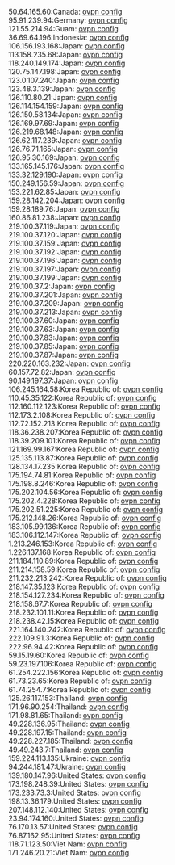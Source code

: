 50.64.165.60:Canada: [ovpn config](vpn/50_64_165_60.ovpn)  
95.91.239.94:Germany: [ovpn config](vpn/95_91_239_94.ovpn)  
121.55.214.94:Guam: [ovpn config](vpn/121_55_214_94.ovpn)  
36.69.64.196:Indonesia: [ovpn config](vpn/36_69_64_196.ovpn)  
106.156.193.168:Japan: [ovpn config](vpn/106_156_193_168.ovpn)  
113.158.235.68:Japan: [ovpn config](vpn/113_158_235_68.ovpn)  
118.240.149.174:Japan: [ovpn config](vpn/118_240_149_174.ovpn)  
120.75.147.198:Japan: [ovpn config](vpn/120_75_147_198.ovpn)  
123.0.107.240:Japan: [ovpn config](vpn/123_0_107_240.ovpn)  
123.48.3.139:Japan: [ovpn config](vpn/123_48_3_139.ovpn)  
126.110.80.21:Japan: [ovpn config](vpn/126_110_80_21.ovpn)  
126.114.154.159:Japan: [ovpn config](vpn/126_114_154_159.ovpn)  
126.150.58.134:Japan: [ovpn config](vpn/126_150_58_134.ovpn)  
126.169.97.69:Japan: [ovpn config](vpn/126_169_97_69.ovpn)  
126.219.68.148:Japan: [ovpn config](vpn/126_219_68_148.ovpn)  
126.62.117.239:Japan: [ovpn config](vpn/126_62_117_239.ovpn)  
126.76.71.165:Japan: [ovpn config](vpn/126_76_71_165.ovpn)  
126.95.30.169:Japan: [ovpn config](vpn/126_95_30_169.ovpn)  
133.165.145.176:Japan: [ovpn config](vpn/133_165_145_176.ovpn)  
133.32.129.190:Japan: [ovpn config](vpn/133_32_129_190.ovpn)  
150.249.156.59:Japan: [ovpn config](vpn/150_249_156_59.ovpn)  
153.221.62.85:Japan: [ovpn config](vpn/153_221_62_85.ovpn)  
159.28.142.204:Japan: [ovpn config](vpn/159_28_142_204.ovpn)  
159.28.189.76:Japan: [ovpn config](vpn/159_28_189_76.ovpn)  
160.86.81.238:Japan: [ovpn config](vpn/160_86_81_238.ovpn)  
219.100.37.119:Japan: [ovpn config](vpn/219_100_37_119.ovpn)  
219.100.37.120:Japan: [ovpn config](vpn/219_100_37_120.ovpn)  
219.100.37.159:Japan: [ovpn config](vpn/219_100_37_159.ovpn)  
219.100.37.192:Japan: [ovpn config](vpn/219_100_37_192.ovpn)  
219.100.37.196:Japan: [ovpn config](vpn/219_100_37_196.ovpn)  
219.100.37.197:Japan: [ovpn config](vpn/219_100_37_197.ovpn)  
219.100.37.199:Japan: [ovpn config](vpn/219_100_37_199.ovpn)  
219.100.37.2:Japan: [ovpn config](vpn/219_100_37_2.ovpn)  
219.100.37.201:Japan: [ovpn config](vpn/219_100_37_201.ovpn)  
219.100.37.209:Japan: [ovpn config](vpn/219_100_37_209.ovpn)  
219.100.37.213:Japan: [ovpn config](vpn/219_100_37_213.ovpn)  
219.100.37.60:Japan: [ovpn config](vpn/219_100_37_60.ovpn)  
219.100.37.63:Japan: [ovpn config](vpn/219_100_37_63.ovpn)  
219.100.37.83:Japan: [ovpn config](vpn/219_100_37_83.ovpn)  
219.100.37.85:Japan: [ovpn config](vpn/219_100_37_85.ovpn)  
219.100.37.87:Japan: [ovpn config](vpn/219_100_37_87.ovpn)  
220.220.163.232:Japan: [ovpn config](vpn/220_220_163_232.ovpn)  
60.157.72.82:Japan: [ovpn config](vpn/60_157_72_82.ovpn)  
90.149.197.37:Japan: [ovpn config](vpn/90_149_197_37.ovpn)  
106.245.164.58:Korea Republic of: [ovpn config](vpn/106_245_164_58.ovpn)  
110.45.35.122:Korea Republic of: [ovpn config](vpn/110_45_35_122.ovpn)  
112.160.112.123:Korea Republic of: [ovpn config](vpn/112_160_112_123.ovpn)  
112.173.2.108:Korea Republic of: [ovpn config](vpn/112_173_2_108.ovpn)  
112.72.152.213:Korea Republic of: [ovpn config](vpn/112_72_152_213.ovpn)  
118.36.238.207:Korea Republic of: [ovpn config](vpn/118_36_238_207.ovpn)  
118.39.209.101:Korea Republic of: [ovpn config](vpn/118_39_209_101.ovpn)  
121.169.99.167:Korea Republic of: [ovpn config](vpn/121_169_99_167.ovpn)  
125.135.113.87:Korea Republic of: [ovpn config](vpn/125_135_113_87.ovpn)  
128.134.17.235:Korea Republic of: [ovpn config](vpn/128_134_17_235.ovpn)  
175.194.74.81:Korea Republic of: [ovpn config](vpn/175_194_74_81.ovpn)  
175.198.8.246:Korea Republic of: [ovpn config](vpn/175_198_8_246.ovpn)  
175.202.104.56:Korea Republic of: [ovpn config](vpn/175_202_104_56.ovpn)  
175.202.4.228:Korea Republic of: [ovpn config](vpn/175_202_4_228.ovpn)  
175.202.51.225:Korea Republic of: [ovpn config](vpn/175_202_51_225.ovpn)  
175.212.148.26:Korea Republic of: [ovpn config](vpn/175_212_148_26.ovpn)  
183.105.99.136:Korea Republic of: [ovpn config](vpn/183_105_99_136.ovpn)  
183.106.112.147:Korea Republic of: [ovpn config](vpn/183_106_112_147.ovpn)  
1.213.246.153:Korea Republic of: [ovpn config](vpn/1_213_246_153.ovpn)  
1.226.137.168:Korea Republic of: [ovpn config](vpn/1_226_137_168.ovpn)  
211.184.110.89:Korea Republic of: [ovpn config](vpn/211_184_110_89.ovpn)  
211.214.158.59:Korea Republic of: [ovpn config](vpn/211_214_158_59.ovpn)  
211.232.213.242:Korea Republic of: [ovpn config](vpn/211_232_213_242.ovpn)  
218.147.35.123:Korea Republic of: [ovpn config](vpn/218_147_35_123.ovpn)  
218.154.127.234:Korea Republic of: [ovpn config](vpn/218_154_127_234.ovpn)  
218.158.67.7:Korea Republic of: [ovpn config](vpn/218_158_67_7.ovpn)  
218.232.101.11:Korea Republic of: [ovpn config](vpn/218_232_101_11.ovpn)  
218.238.42.15:Korea Republic of: [ovpn config](vpn/218_238_42_15.ovpn)  
221.164.140.242:Korea Republic of: [ovpn config](vpn/221_164_140_242.ovpn)  
222.109.91.3:Korea Republic of: [ovpn config](vpn/222_109_91_3.ovpn)  
222.96.94.42:Korea Republic of: [ovpn config](vpn/222_96_94_42.ovpn)  
59.15.19.60:Korea Republic of: [ovpn config](vpn/59_15_19_60.ovpn)  
59.23.197.106:Korea Republic of: [ovpn config](vpn/59_23_197_106.ovpn)  
61.254.222.156:Korea Republic of: [ovpn config](vpn/61_254_222_156.ovpn)  
61.73.23.65:Korea Republic of: [ovpn config](vpn/61_73_23_65.ovpn)  
61.74.254.7:Korea Republic of: [ovpn config](vpn/61_74_254_7.ovpn)  
125.26.117.153:Thailand: [ovpn config](vpn/125_26_117_153.ovpn)  
171.96.90.254:Thailand: [ovpn config](vpn/171_96_90_254.ovpn)  
171.98.81.65:Thailand: [ovpn config](vpn/171_98_81_65.ovpn)  
49.228.136.95:Thailand: [ovpn config](vpn/49_228_136_95.ovpn)  
49.228.197.15:Thailand: [ovpn config](vpn/49_228_197_15.ovpn)  
49.228.227.185:Thailand: [ovpn config](vpn/49_228_227_185.ovpn)  
49.49.243.7:Thailand: [ovpn config](vpn/49_49_243_7.ovpn)  
159.224.113.135:Ukraine: [ovpn config](vpn/159_224_113_135.ovpn)  
94.244.181.47:Ukraine: [ovpn config](vpn/94_244_181_47.ovpn)  
139.180.147.96:United States: [ovpn config](vpn/139_180_147_96.ovpn)  
173.198.248.39:United States: [ovpn config](vpn/173_198_248_39.ovpn)  
173.233.73.3:United States: [ovpn config](vpn/173_233_73_3.ovpn)  
198.13.36.179:United States: [ovpn config](vpn/198_13_36_179.ovpn)  
207.148.112.140:United States: [ovpn config](vpn/207_148_112_140.ovpn)  
23.94.174.160:United States: [ovpn config](vpn/23_94_174_160.ovpn)  
76.170.13.57:United States: [ovpn config](vpn/76_170_13_57.ovpn)  
76.87.162.95:United States: [ovpn config](vpn/76_87_162_95.ovpn)  
118.71.123.50:Viet Nam: [ovpn config](vpn/118_71_123_50.ovpn)  
171.246.20.21:Viet Nam: [ovpn config](vpn/171_246_20_21.ovpn)  
